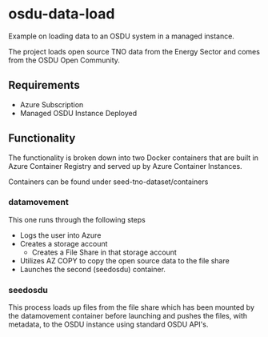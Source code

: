# osdu-data-load

Example on loading data to an OSDU system in a managed instance.

The project loads open source TNO data from the Energy Sector and comes from the OSDU Open Community. 

## Requirements
- Azure Subscription 
- Managed OSDU Instance Deployed


## Functionality

The functionality is broken down into two Docker containers that are built in Azure Container Registry and served up by Azure Container Instances. 

Containers can be found under seed-tno-dataset/containers

### datamovement
This one runs through the following steps

- Logs the user into Azure 
- Creates a storage account
    - Creates a File Share in that storage account
- Utilizes AZ COPY to copy the open source data to the file share
- Launches the second (seedosdu) container.

### seedosdu
This process loads up files from the file share which has been mounted by the datamovement container before launching and pushes the files, with metadata, to the OSDU instance using standard OSDU API's. 
